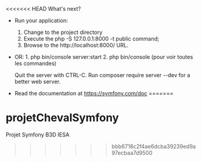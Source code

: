 <<<<<<< HEAD
What's next?

  * Run your application:
    1. Change to the project directory
    2. Execute the php -S 127.0.0.1:8000 -t public command;
    3. Browse to the http://localhost:8000/ URL.

   * OR:
    1. php bin/console server:start
    2. php bin/console (pour voir toutes les commandes)


       Quit the server with CTRL-C.
       Run composer require server --dev for a better web server.

  * Read the documentation at https://symfony.com/doc
=======
# projetChevalSymfony
Projet Symfony B3D IESA
>>>>>>> bbb6718c2f4ae6dcba39239ed9a97ecbaa7d9500
